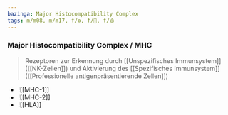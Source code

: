 ```yaml
---
bazinga: Major Histocompatibility Complex
tags: m/m08, m/m17, f/⚙️, f/🦠, f/🩸
---
```

### Major Histocompatibility Complex / MHC 
> Rezeptoren zur Erkennung durch [[Unspezifisches Immunsystem]] ([[NK-Zellen]]) und Aktivierung des [[Spezifisches Immunsystem]] ([[Professionelle antigenpräsentierende Zellen]])
- ![[MHC-1]]
- ![[MHC-2]]
- ![[HLA]]

